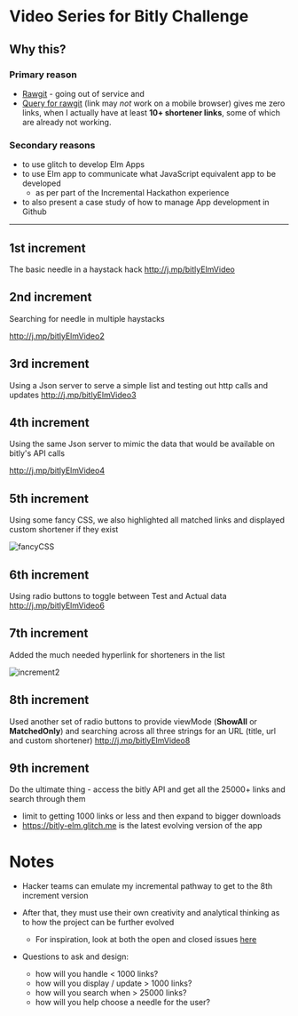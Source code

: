 
# Video Series for Bitly Challenge

## Why this? 

### Primary reason 
 - [Rawgit](https://rawgit.com/) - going out of service 
and 
- [Query for rawgit](https://app.bitly.com/Bb84dvzET92/bitlinks/?query=rawgit) (link may *not* work on a mobile browser) gives me zero links, when I actually have at least **10+ shortener links**, some of which are already not working.

### Secondary reasons 
  - to use glitch to develop Elm Apps
  - to use Elm app to communicate what JavaScript equivalent app to be developed
     - as per part of the Incremental Hackathon experience 
  - to also present a case study of how to manage App development in Github 

---

## 1st increment
The basic needle in a haystack hack 
http://j.mp/bitlyElmVideo

## 2nd increment
Searching for needle in multiple haystacks 

http://j.mp/bitlyElmVideo2

## 3rd increment
Using a Json server to serve a simple list and testing out http calls and updates 
http://j.mp/bitlyElmVideo3

## 4th increment

Using the same Json server to mimic the data that would be available on bitly's API calls 

http://j.mp/bitlyElmVideo4

## 5th increment 

Using some fancy CSS, we also highlighted all matched links and displayed custom shortener if they exist 

![fancyCSS](https://files.gitter.im/kgashok/advik/5bku/Screenshot-2018-11-07-at-16.58.47.png)

## 6th increment 

Using radio buttons to toggle between Test and Actual data
http://j.mp/bitlyElmVideo6

## 7th increment 

Added the much needed hyperlink for shorteners in the list 

![increment2](http://bit.ly/incrementPic2)

## 8th increment
Used another set of radio buttons to provide viewMode (**ShowAll** or **MatchedOnly**) and searching across all three strings for an URL (title, url and custom shortener)
http://j.mp/bitlyElmVideo8 

## 9th increment

Do the ultimate thing - access the bitly API and get all the 25000+ links and search through them   
  - limit to getting 1000 links or less and then expand to bigger downloads 
  - https://bitly-elm.glitch.me is the latest evolving version of the app


# Notes

- Hacker teams can emulate my incremental pathway to get to the 8th increment version 
- After that, they must use their own creativity and analytical thinking as to how the project can be further evolved 
	- For inspiration, look at both the open and closed issues [here](https://github.com/kgashok/elm-for-bitly/issues)

 - Questions to ask and design: 
	  - how will you handle < 1000 links? 
	  - how will you display / update > 1000 links? 
	  - how will you search when > 25000 links? 
	  - how will you help choose a needle for the user? 




